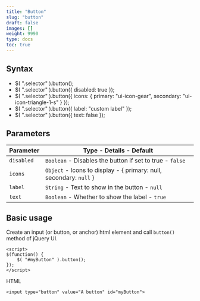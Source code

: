 ```yaml
---
title: "Button"
slug: "button"
draft: false
images: []
weight: 9990
type: docs
toc: true
---
```


## Syntax
 - $( ".selector" ).button();
 - $( ".selector" ).button({   disabled: true });
 - $( ".selector" ).button({   icons: { primary: "ui-icon-gear",
   secondary: "ui-icon-triangle-1-s" } });
 - $( ".selector" ).button({   label: "custom label" });
 - $( ".selector" ).button({   text: false });

## Parameters
| Parameter | Type - Details - Default|
| ------ | ------ |
| `disabled` | `Boolean` - Disables the button if set to true - `false`|
| `icons`| `Object` - Icons to display - { primary: null, secondary: `null` }|
| `label`| `String` - Text to show in the button - `null`|
| `text` | `Boolean` - Whether to show the label - `true`|

## Basic usage
Create an input (or button, or anchor) html element and call `button()` method of jQuery UI.

    <script>
    $(function() {
        $( "#myButton" ).button();
    });
    </script>

HTML

    <input type="button" value="A button" id="myButton">


